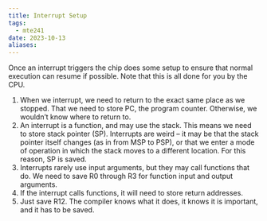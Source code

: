 ```yaml
---
title: Interrupt Setup
tags:
  - mte241
date: 2023-10-13
aliases:
---
```

Once an interrupt triggers the chip does some setup to ensure that normal execution can resume if possible. Note that this is all done for you by the CPU.

1. When we interrupt, we need to return to the exact same place as we stopped. That we need to store PC, the program counter. Otherwise, we wouldn’t know where to return to. 
2. An interrupt is a function, and may use the stack. This means we need to store stack pointer (SP). Interrupts are weird – it may be that the stack pointer itself changes (as in from MSP to PSP), or that we enter a mode of operation in which the stack moves to a different location. For this reason, SP is saved. 
3. Interrupts rarely use input arguments, but they may call functions that do. We need to save R0 through R3 for function input and output arguments. 
4. If the interrupt calls functions, it will need to store return addresses.
5. Just save R12. The compiler knows what it does, it knows it is important, and it has to be saved.